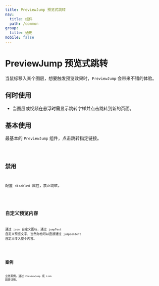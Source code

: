 ```yaml
---
title: PreviewJump 预览式跳转
nav:
  title: 组件
  path: /common
group:
  title: 通用
mobile: false
---
```


# PreviewJump 预览式跳转

当鼠标移入某个图层，想要触发预览效果时，`PreviewJump` 会带来不错的体验。

## 何时使用

- 当图层或视频在悬浮时需显示跳转字样并点击跳转到新的页面。

## 基本使用

最基本的 `PreviewJump` 组件，点击跳转指定链接。

<code src="./demos/index1.tsx" />

## 禁用

配置 `disabled` 属性，禁止跳转。

<code src="./demos/index2.tsx" />

## 自定义预览内容

通过 `icon` 自定义图标，通过 `jumpText` 自定义预览文字，当然你也可以直接通过 `jumpContent` 自定义传入整个内容。

<code src="./demos/index3.tsx" />

## 案例

业务案例，通过 `PreviewJump` 或 `Link` 跳转详情。

<code src="./demos/index4.tsx" />

<API />